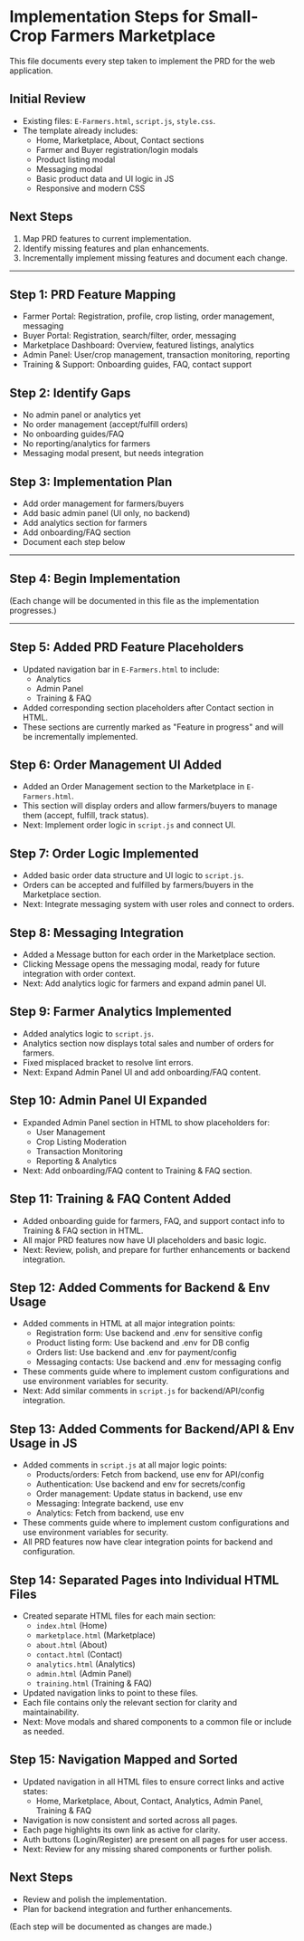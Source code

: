 # Implementation Steps for Small-Crop Farmers Marketplace

This file documents every step taken to implement the PRD for the web application.

## Initial Review
- Existing files: `E-Farmers.html`, `script.js`, `style.css`.
- The template already includes:
  - Home, Marketplace, About, Contact sections
  - Farmer and Buyer registration/login modals
  - Product listing modal
  - Messaging modal
  - Basic product data and UI logic in JS
  - Responsive and modern CSS

## Next Steps
1. Map PRD features to current implementation.
2. Identify missing features and plan enhancements.
3. Incrementally implement missing features and document each change.

---

## Step 1: PRD Feature Mapping
- Farmer Portal: Registration, profile, crop listing, order management, messaging
- Buyer Portal: Registration, search/filter, order, messaging
- Marketplace Dashboard: Overview, featured listings, analytics
- Admin Panel: User/crop management, transaction monitoring, reporting
- Training & Support: Onboarding guides, FAQ, contact support

## Step 2: Identify Gaps
- No admin panel or analytics yet
- No order management (accept/fulfill orders)
- No onboarding guides/FAQ
- No reporting/analytics for farmers
- Messaging modal present, but needs integration

## Step 3: Implementation Plan
- Add order management for farmers/buyers
- Add basic admin panel (UI only, no backend)
- Add analytics section for farmers
- Add onboarding/FAQ section
- Document each step below

---

## Step 4: Begin Implementation
(Each change will be documented in this file as the implementation progresses.)

---

## Step 5: Added PRD Feature Placeholders
- Updated navigation bar in `E-Farmers.html` to include:
  - Analytics
  - Admin Panel
  - Training & FAQ
- Added corresponding section placeholders after Contact section in HTML.
- These sections are currently marked as "Feature in progress" and will be incrementally implemented.

## Step 6: Order Management UI Added
- Added an Order Management section to the Marketplace in `E-Farmers.html`.
- This section will display orders and allow farmers/buyers to manage them (accept, fulfill, track status).
- Next: Implement order logic in `script.js` and connect UI.

## Step 7: Order Logic Implemented
- Added basic order data structure and UI logic to `script.js`.
- Orders can be accepted and fulfilled by farmers/buyers in the Marketplace section.
- Next: Integrate messaging system with user roles and connect to orders.

## Step 8: Messaging Integration
- Added a Message button for each order in the Marketplace section.
- Clicking Message opens the messaging modal, ready for future integration with order context.
- Next: Add analytics logic for farmers and expand admin panel UI.

## Step 9: Farmer Analytics Implemented
- Added analytics logic to `script.js`.
- Analytics section now displays total sales and number of orders for farmers.
- Fixed misplaced bracket to resolve lint errors.
- Next: Expand Admin Panel UI and add onboarding/FAQ content.

## Step 10: Admin Panel UI Expanded
- Expanded Admin Panel section in HTML to show placeholders for:
  - User Management
  - Crop Listing Moderation
  - Transaction Monitoring
  - Reporting & Analytics
- Next: Add onboarding/FAQ content to Training & FAQ section.

## Step 11: Training & FAQ Content Added
- Added onboarding guide for farmers, FAQ, and support contact info to Training & FAQ section in HTML.
- All major PRD features now have UI placeholders and basic logic.
- Next: Review, polish, and prepare for further enhancements or backend integration.

## Step 12: Added Comments for Backend & Env Usage
- Added comments in HTML at all major integration points:
  - Registration form: Use backend and .env for sensitive config
  - Product listing form: Use backend and .env for DB config
  - Orders list: Use backend and .env for payment/config
  - Messaging contacts: Use backend and .env for messaging config
- These comments guide where to implement custom configurations and use environment variables for security.
- Next: Add similar comments in `script.js` for backend/API/config integration.

## Step 13: Added Comments for Backend/API & Env Usage in JS
- Added comments in `script.js` at all major logic points:
  - Products/orders: Fetch from backend, use env for API/config
  - Authentication: Use backend and env for secrets/config
  - Order management: Update status in backend, use env
  - Messaging: Integrate backend, use env
  - Analytics: Fetch from backend, use env
- These comments guide where to implement custom configurations and use environment variables for security.
- All PRD features now have clear integration points for backend and configuration.

## Step 14: Separated Pages into Individual HTML Files
- Created separate HTML files for each main section:
  - `index.html` (Home)
  - `marketplace.html` (Marketplace)
  - `about.html` (About)
  - `contact.html` (Contact)
  - `analytics.html` (Analytics)
  - `admin.html` (Admin Panel)
  - `training.html` (Training & FAQ)
- Updated navigation links to point to these files.
- Each file contains only the relevant section for clarity and maintainability.
- Next: Move modals and shared components to a common file or include as needed.

## Step 15: Navigation Mapped and Sorted
- Updated navigation in all HTML files to ensure correct links and active states:
  - Home, Marketplace, About, Contact, Analytics, Admin Panel, Training & FAQ
- Navigation is now consistent and sorted across all pages.
- Each page highlights its own link as active for clarity.
- Auth buttons (Login/Register) are present on all pages for user access.
- Next: Review for any missing shared components or further polish.

## Next Steps
- Review and polish the implementation.
- Plan for backend integration and further enhancements.

(Each step will be documented as changes are made.)

